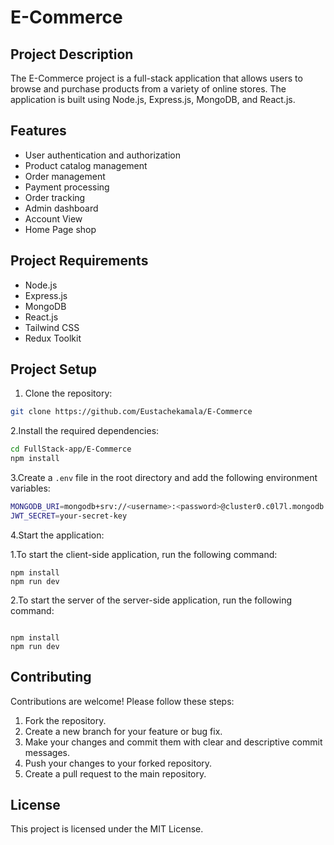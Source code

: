 # E-Commerce

## Project Description

The E-Commerce project is a full-stack application that allows users to browse and purchase products from a variety of online stores. The application is built using Node.js, Express.js, MongoDB, and React.js.

## Features

- User authentication and authorization
- Product catalog management
- Order management
- Payment processing
- Order tracking
- Admin dashboard
- Account View
- Home Page shop

## Project Requirements

- Node.js
- Express.js
- MongoDB
- React.js
- Tailwind CSS
- Redux Toolkit

## Project Setup

1. Clone the repository:

```bash
git clone https://github.com/Eustachekamala/E-Commerce
```

2.Install the required dependencies:

```bash
cd FullStack-app/E-Commerce
npm install
```

3.Create a `.env` file in the root directory and add the following environment variables:

```bash
MONGODB_URI=mongodb+srv://<username>:<password>@cluster0.c0l7l.mongodb.net/<database>?retryWrites=true&w=majority
JWT_SECRET=your-secret-key
```

 4.Start the application:

 1.To start the client-side application, run the following command:
  
 ```cd client
 npm install
 npm run dev
 ```

  2.To start the server of the server-side application, run the following command:

 ```cd server

 npm install
 npm run dev
 ```

## Contributing

Contributions are welcome! Please follow these steps:

1. Fork the repository.
2. Create a new branch for your feature or bug fix.
3. Make your changes and commit them with clear and descriptive commit messages.
4. Push your changes to your forked repository.
5. Create a pull request to the main repository.

## License

This project is licensed under the MIT License.

